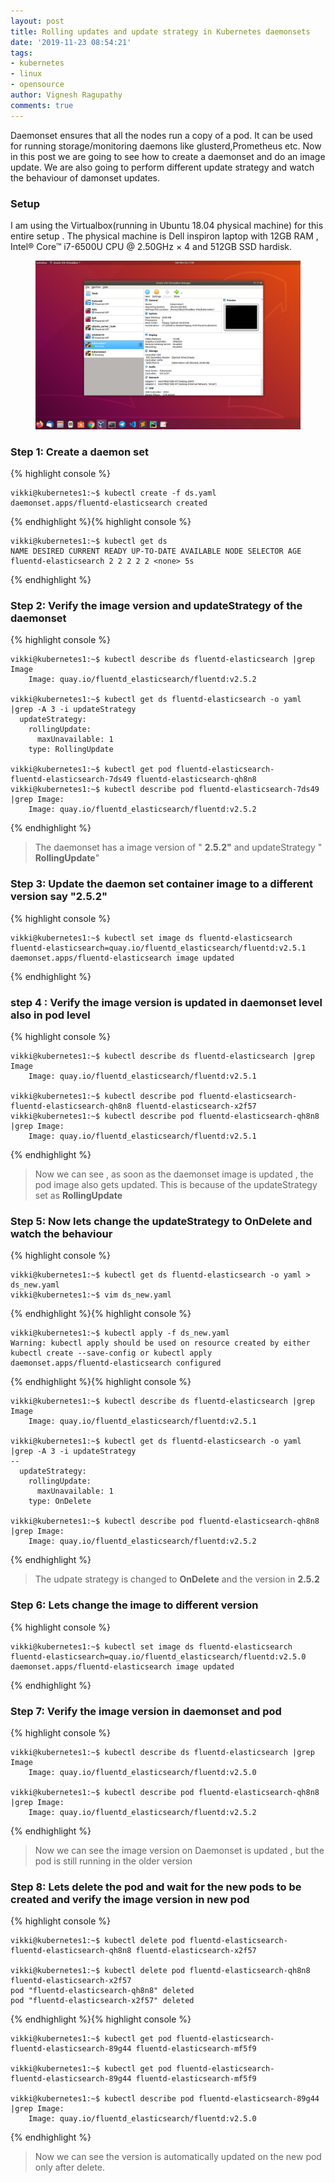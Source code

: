 ```yaml
---
layout: post
title: Rolling updates and update strategy in Kubernetes daemonsets
date: '2019-11-23 08:54:21'
tags:
- kubernetes
- linux
- opensource
author: Vignesh Ragupathy
comments: true
---
```


Daemonset ensures that all the nodes run a copy of a pod. It can be used for running storage/monitoring daemons like glusterd,Prometheus etc. Now in this post we are going to see how to create a daemonset and do an image update. We are also going to perform different update strategy and watch the behaviour of damonset updates.

### **Setup**

I am using the Virtualbox(running in Ubuntu 18.04 physical machine) for this entire setup . The physical machine is Dell inspiron laptop with 12GB RAM , Intel® Core™ i7-6500U CPU @ 2.50GHz × 4 and 512GB SSD hardisk.

<!--kg-card-begin: image--><figure class="kg-card kg-image-card"><img src="/content/images/2019/11/Screenshot-from-2019-11-23-11-56-54-1.png" class="kg-image"></figure><!--kg-card-end: image-->
### Step 1: Create a daemon set 
{% highlight console %}

    vikki@kubernetes1:~$ kubectl create -f ds.yaml 
    daemonset.apps/fluentd-elasticsearch created

{% endhighlight %}<!--kg-card-begin: html--><script src="https://gist.github.com/vignesh88/467337d30e6018fae4d33af6d762f36d.js"></script><!--kg-card-end: html-->{% highlight console %}

    vikki@kubernetes1:~$ kubectl get ds
    NAME DESIRED CURRENT READY UP-TO-DATE AVAILABLE NODE SELECTOR AGE
    fluentd-elasticsearch 2 2 2 2 2 <none> 5s

{% endhighlight %}
### Step 2: Verify the image version and updateStrategy of the daemonset
{% highlight console %}

    vikki@kubernetes1:~$ kubectl describe ds fluentd-elasticsearch |grep Image
        Image: quay.io/fluentd_elasticsearch/fluentd:v2.5.2
    
    vikki@kubernetes1:~$ kubectl get ds fluentd-elasticsearch -o yaml |grep -A 3 -i updateStrategy
      updateStrategy:
        rollingUpdate:
          maxUnavailable: 1
        type: RollingUpdate
    
    vikki@kubernetes1:~$ kubectl get pod fluentd-elasticsearch-
    fluentd-elasticsearch-7ds49 fluentd-elasticsearch-qh8n8  
    vikki@kubernetes1:~$ kubectl describe pod fluentd-elasticsearch-7ds49 |grep Image:
        Image: quay.io/fluentd_elasticsearch/fluentd:v2.5.2
    

{% endhighlight %}

> The daemonset has a image version of " **2.5.2"** and updateStrategy " **RollingUpdate**"

### Step 3: Update the daemon set container image to a different version say "2.5.2" 
{% highlight console %}

    vikki@kubernetes1:~$ kubectl set image ds fluentd-elasticsearch fluentd-elasticsearch=quay.io/fluentd_elasticsearch/fluentd:v2.5.1
    daemonset.apps/fluentd-elasticsearch image updated

{% endhighlight %}
### step 4 : Verify the image version is updated in daemonset level also in pod level
{% highlight console %}

    vikki@kubernetes1:~$ kubectl describe ds fluentd-elasticsearch |grep Image
        Image: quay.io/fluentd_elasticsearch/fluentd:v2.5.1
    
    vikki@kubernetes1:~$ kubectl describe pod fluentd-elasticsearch-
    fluentd-elasticsearch-qh8n8 fluentd-elasticsearch-x2f57  
    vikki@kubernetes1:~$ kubectl describe pod fluentd-elasticsearch-qh8n8 |grep Image:
        Image: quay.io/fluentd_elasticsearch/fluentd:v2.5.1

{% endhighlight %}

> Now we can see , as soon as the daemonset image is updated , the pod image also gets updated. This is because of the updateStrategy set as **RollingUpdate**

### Step 5: Now lets change the updateStrategy to OnDelete and watch the behaviour
{% highlight console %}

    vikki@kubernetes1:~$ kubectl get ds fluentd-elasticsearch -o yaml > ds_new.yaml 
    vikki@kubernetes1:~$ vim ds_new.yaml 
    
    
    

{% endhighlight %}<!--kg-card-begin: html--><script src="https://gist.github.com/vignesh88/573453ca14d2e79e02f3cfe6c7a3ef20.js"></script><!--kg-card-end: html-->{% highlight console %}

    vikki@kubernetes1:~$ kubectl apply -f ds_new.yaml 
    Warning: kubectl apply should be used on resource created by either kubectl create --save-config or kubectl apply
    daemonset.apps/fluentd-elasticsearch configured

{% endhighlight %}{% highlight console %}

    vikki@kubernetes1:~$ kubectl describe ds fluentd-elasticsearch |grep Image
        Image: quay.io/fluentd_elasticsearch/fluentd:v2.5.1
    
    vikki@kubernetes1:~$ kubectl get ds fluentd-elasticsearch -o yaml |grep -A 3 -i updateStrategy
    --
      updateStrategy:
        rollingUpdate:
          maxUnavailable: 1
        type: OnDelete
    
    vikki@kubernetes1:~$ kubectl describe pod fluentd-elasticsearch-qh8n8 |grep Image:
        Image: quay.io/fluentd_elasticsearch/fluentd:v2.5.2
    

{% endhighlight %}

> The udpate strategy is changed to **OnDelete** and the version in **2.5.2**

### Step 6: Lets change the image to different version
{% highlight console %}

    vikki@kubernetes1:~$ kubectl set image ds fluentd-elasticsearch fluentd-elasticsearch=quay.io/fluentd_elasticsearch/fluentd:v2.5.0
    daemonset.apps/fluentd-elasticsearch image updated
    
    
    

{% endhighlight %}
### Step 7: Verify the image version in daemonset and pod
{% highlight console %}

    vikki@kubernetes1:~$ kubectl describe ds fluentd-elasticsearch |grep Image
        Image: quay.io/fluentd_elasticsearch/fluentd:v2.5.0
    
    vikki@kubernetes1:~$ kubectl describe pod fluentd-elasticsearch-qh8n8 |grep Image:
        Image: quay.io/fluentd_elasticsearch/fluentd:v2.5.2

{% endhighlight %}

> Now we can see the image version on Daemonset is updated , but the pod is still running in the older version

### Step 8: Lets delete the pod and wait for the new pods to be created and verify the image version in new pod
{% highlight console %}

    vikki@kubernetes1:~$ kubectl delete pod fluentd-elasticsearch-
    fluentd-elasticsearch-qh8n8 fluentd-elasticsearch-x2f57  
    
    vikki@kubernetes1:~$ kubectl delete pod fluentd-elasticsearch-qh8n8 fluentd-elasticsearch-x2f57
    pod "fluentd-elasticsearch-qh8n8" deleted
    pod "fluentd-elasticsearch-x2f57" deleted

{% endhighlight %}{% highlight console %}

    vikki@kubernetes1:~$ kubectl get pod fluentd-elasticsearch-
    fluentd-elasticsearch-89g44 fluentd-elasticsearch-mf5f9  
    
    vikki@kubernetes1:~$ kubectl get pod fluentd-elasticsearch-
    fluentd-elasticsearch-89g44 fluentd-elasticsearch-mf5f9  
    
    vikki@kubernetes1:~$ kubectl describe pod fluentd-elasticsearch-89g44 |grep Image:
        Image: quay.io/fluentd_elasticsearch/fluentd:v2.5.0

{% endhighlight %}

> Now we can see the version is automatically updated on the new pod only after delete.

